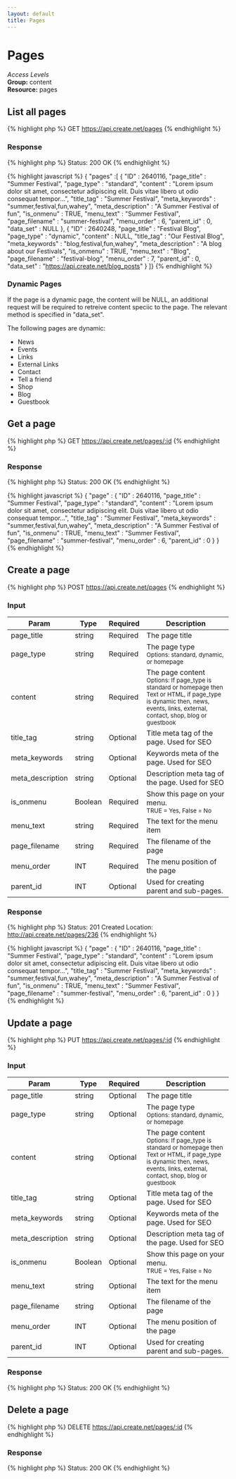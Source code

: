 ```yaml
---
layout: default
title: Pages
---
```


Pages
=============

*Access Levels*    
__Group:__ content   
__Resource:__ pages

List all pages
-------------------

{% highlight php %}
GET 	https://api.create.net/pages
{% endhighlight %}

### Response

{% highlight php %}
Status: 200 OK
{% endhighlight %}

{% highlight javascript %}
{ "pages" :[ 
	{
		"ID" : 2640116,
		"page_title" : "Summer Festival",
		"page_type" : "standard",
		"content" : "Lorem ipsum dolor sit amet, consectetur adipiscing elit. Duis vitae libero ut odio consequat tempor...",
		"title_tag" : "Summer Festival",
		"meta_keywords" : "summer,festival,fun,wahey",
		"meta_description" : "A Summer Festival of fun",
		"is_onmenu" : TRUE,
		"menu_text" : "Summer Festival",
		"page_filename" : "summer-festival",
		"menu_order" : 6,
		"parent_id" : 0,
		"data_set" : NULL
	},
	{
		"ID" : 2640248,
		"page_title" : "Festival Blog",
		"page_type" : "dynamic",
		"content" : NULL,
		"title_tag" : "Our Festival Blog",
		"meta_keywords" : "blog,festival,fun,wahey",
		"meta_description" : "A blog about our Festivals",
		"is_onmenu" : TRUE,
		"menu_text" : "Blog",
		"page_filename" : "festival-blog",
		"menu_order" : 7,
		"parent_id" : 0,
		"data_set" : "https://api.create.net/blog_posts"
	}
]}
{% endhighlight %}

### Dynamic Pages

If the page is a dynamic page, the content will be NULL, an additional request will be required to retreive content speciic to the page. The relevant method is specified in "data_set".

The following pages are dynamic:
* News
* Events
* Links
* External Links
* Contact
* Tell a friend
* Shop
* Blog
* Guestbook

Get a page
----------

{% highlight php %}
GET 	https://api.create.net/pages/:id
{% endhighlight %}

### Response

{% highlight php %}
Status: 200 OK
{% endhighlight %}

{% highlight javascript %}
{ "page" : 
	{
		"ID" : 2640116,
		"page_title" : "Summer Festival",
		"page_type" : "standard",
		"content" : "Lorem ipsum dolor sit amet, consectetur adipiscing elit. Duis vitae libero ut odio consequat tempor...",
		"title_tag" : "Summer Festival",
		"meta_keywords" : "summer,festival,fun,wahey",
		"meta_description" : "A Summer Festival of fun",
		"is_onmenu" : TRUE,
		"menu_text" : "Summer Festival",
		"page_filename" : "summer-festival",
		"menu_order" : 6,
		"parent_id" : 0
	}
}
{% endhighlight %}

Create a page
-------------

{% highlight php %}
POST 	https://api.create.net/pages
{% endhighlight %}

### Input

<table>
	<thead>
		<tr>
			<th>Param</th>
			<th>Type</th>
			<th>Required</th>
			<th>Description</th>
		</tr>
	</thead>
	<tbody>
		<tr>
			<td>page_title</td>
			<td>string</td>
			<td>Required</td>
			<td>The page title</td>
		</tr>
		<tr>
			<td>page_type</td>
			<td>string</td>
			<td>Required</td>
			<td>The page type <br /><small>Options: standard, dynamic, or homepage</small></td>
		</tr>
		<tr>
			<td>content</td>
			<td>string</td>
			<td>Required</td>
			<td>The page content <br /><small>Options: If page_type is standard or homepage then Text or HTML, if page_type is dynamic then, news, events, links, external, contact, shop, blog or guestbook</small></td>
		</tr>
		<tr>
			<td>title_tag</td>
			<td>string</td>
			<td>Optional</td>
			<td>Title meta tag of the page. Used for SEO</td>
		</tr>
		<tr>
			<td>meta_keywords</td>
			<td>string</td>
			<td>Optional</td>
			<td>Keywords meta of the page. Used for SEO</td>
		</tr>
		<tr>
			<td>meta_description</td>
			<td>string</td>
			<td>Optional</td>
			<td>Description meta tag of the page. Used for SEO</td>
		</tr>
		<tr>
			<td>is_onmenu</td>
			<td>Boolean</td>
			<td>Required</td>
			<td>Show this page on your menu. <br /><small>TRUE = Yes, False = No</small></td>
		</tr>
		<tr>
			<td>menu_text</td>
			<td>string</td>
			<td>Required</td>
			<td>The text for the menu item</td>
		</tr>
		<tr>
			<td>page_filename</td>
			<td>string</td>
			<td>Required</td>
			<td>The filename of the page</td>
		</tr>
		<tr>
			<td>menu_order</td>
			<td>INT</td>
			<td>Required</td>
			<td>The menu position of the page</td>
		</tr>
		<tr>
			<td>parent_id</td>
			<td>INT</td>
			<td>Optional</td>
			<td>Used for creating parent and sub-pages.</td>
		</tr>
	</tbody>
</table>

### Response

{% highlight php %}
Status: 201 Created
Location: http://api.create.net/pages/236
{% endhighlight %}

{% highlight javascript %}
{ "page" : 
	{
		"ID" : 2640116,
		"page_title" : "Summer Festival",
		"page_type" : "standard",
		"content" : "Lorem ipsum dolor sit amet, consectetur adipiscing elit. Duis vitae libero ut odio consequat tempor...",
		"title_tag" : "Summer Festival",
		"meta_keywords" : "summer,festival,fun,wahey",
		"meta_description" : "A Summer Festival of fun",
		"is_onmenu" : TRUE,
		"menu_text" : "Summer Festival",
		"page_filename" : "summer-festival",
		"menu_order" : 6,
		"parent_id" : 0
	}
}
{% endhighlight %}

Update a page
-------------

{% highlight php %}
PUT 	https://api.create.net/pages/:id
{% endhighlight %}

### Input

<table>
	<thead>
		<tr>
			<th>Param</th>
			<th>Type</th>
			<th>Required</th>
			<th>Description</th>
		</tr>
	</thead>
	<tbody>
		<tr>
			<td>page_title</td>
			<td>string</td>
			<td>Optional</td>
			<td>The page title</td>
		</tr>
		<tr>
			<td>page_type</td>
			<td>string</td>
			<td>Optional</td>
			<td>The page type <br /><small>Options: standard, dynamic, or homepage</small></td>
		</tr>
		<tr>
			<td>content</td>
			<td>string</td>
			<td>Optional</td>
			<td>The page content <br /><small>Options: If page_type is standard or homepage then Text or HTML, if page_type is dynamic then, news, events, links, external, contact, shop, blog or guestbook</small></td>
		</tr>
		<tr>
			<td>title_tag</td>
			<td>string</td>
			<td>Optional</td>
			<td>Title meta tag of the page. Used for SEO</td>
		</tr>
		<tr>
			<td>meta_keywords</td>
			<td>string</td>
			<td>Optional</td>
			<td>Keywords meta of the page. Used for SEO</td>
		</tr>
		<tr>
			<td>meta_description</td>
			<td>string</td>
			<td>Optional</td>
			<td>Description meta tag of the page. Used for SEO</td>
		</tr>
		<tr>
			<td>is_onmenu</td>
			<td>Boolean</td>
			<td>Optional</td>
			<td>Show this page on your menu. <br /><small>TRUE = Yes, False = No</small></td>
		</tr>
		<tr>
			<td>menu_text</td>
			<td>string</td>
			<td>Optional</td>
			<td>The text for the menu item</td>
		</tr>
		<tr>
			<td>page_filename</td>
			<td>string</td>
			<td>Optional</td>
			<td>The filename of the page</td>
		</tr>
		<tr>
			<td>menu_order</td>
			<td>INT</td>
			<td>Optional</td>
			<td>The menu position of the page</td>
		</tr>
		<tr>
			<td>parent_id</td>
			<td>INT</td>
			<td>Optional</td>
			<td>Used for creating parent and sub-pages.</td>
		</tr>
	</tbody>
</table>

### Response

{% highlight php %}
Status: 200 OK
{% endhighlight %}

Delete a page
-------------

{% highlight php %}
DELETE 	https://api.create.net/pages/:id
{% endhighlight %}

### Response

{% highlight php %}
Status: 200 OK
{% endhighlight %}